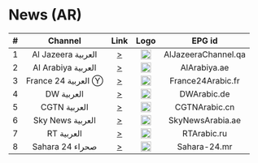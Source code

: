 <h1>News (AR)</h1>

| #   | Channel        | Link  | Logo | EPG id |
|:---:|:--------------:|:-----:|:----:|:------:|
| 1   | Al Jazeera العربية | [>](https://live-hls-web-aja.getaj.net/AJA/index.m3u8) | <img height="20" src="https://i.imgur.com/BB93NQP.png"/> | AlJazeeraChannel.qa |
| 2   | Al Arabiya العربية | [>](https://live.alarabiya.net/alarabiapublish/alarabiya.smil/playlist.m3u8) | <img height="20" src="https://upload.wikimedia.org/wikipedia/commons/thumb/e/e0/Al-Arabiya_new_logo.svg/640px-Al-Arabiya_new_logo.svg.png"/> | AlArabiya.ae |
| 3   | France 24 العربية Ⓨ | [>](https://www.youtube.com/c/FRANCE24Arabic/live) | <img height="20" src="https://i.imgur.com/61MSiq9.png"/> | France24Arabic.fr |
| 4   | DW العربية | [>](https://dwamdstream103.akamaized.net/hls/live/2015526/dwstream103/index.m3u8) | <img height="20" src="https://i.imgur.com/A1xzjOI.png"/> | DWArabic.de |
| 5   | CGTN العربية | [>](https://news.cgtn.com/resource/live/arabic/cgtn-a.m3u8) | <img height="20" src="https://i.imgur.com/fMsJYzl.png"/> | CGTNArabic.cn |
| 6   | Sky News العربية | [>](https://stream.skynewsarabia.com/hls/sna.m3u8) | <img height="20" src="https://upload.wikimedia.org/wikipedia/en/thumb/5/57/Sky_News_logo.svg/512px-Sky_News_logo.svg.png"/> | SkyNewsArabia.ae |
| 7   | RT العربية | [>](https://rt-arb.rttv.com/dvr/rtarab/playlist.m3u8) | <img height="20" src="https://upload.wikimedia.org/wikipedia/commons/thumb/a/a0/Russia-today-logo.svg/512px-Russia-today-logo.svg.png"/> | RTArabic.ru |
| 8   | Sahara 24 صحراء | [>](https://65.108.206.29/sahara24-live/video.m3u8) | <img height="20" src="https://imgur.com/a/7szNpBp"/> | Sahara-24.mr |
